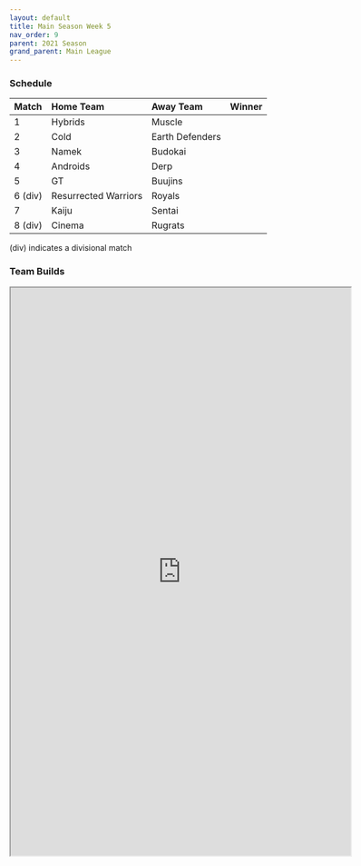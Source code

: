 ```yaml
---
layout: default
title: Main Season Week 5
nav_order: 9
parent: 2021 Season
grand_parent: Main League
---
```

### Schedule

|Match          |  Home Team            | Away Team        | Winner          |
| :-------------| :---------------------| :----------------| :---------------|
| 1             | Hybrids               | Muscle          |               |
| 2             | Cold                  | Earth Defenders           |           |
| 3             | Namek                 | Budokai            |          |
| 4             | Androids              | Derp         |         |
| 5             | GT                    | Buujins          |     |
| 6 (div)       | Resurrected Warriors  | Royals           |          |
| 7             | Kaiju                 | Sentai           |           | 
| 8 (div)       | Cinema                | Rugrats            |            |

(div) indicates a divisional match

### Team Builds 

<iframe width=600 height=1000 scrolling="yes" src="https://docs.google.com/document/d/e/2PACX-1vSxOnhrUD4fwchQCAAiJw6LHnbXdohpwFNnTCfp7JQNOcxW2HOvVXY1pTpazpPTshDTocJGYWA0R84D/pub?embedded=true"></iframe>
	 	 	 		 	 	